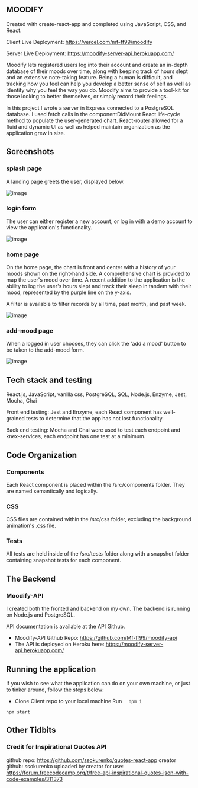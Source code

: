 ## MOODIFY
Created with create-react-app and completed using JavaScript, CSS, and React. 

Client Live Deployment: https://vercel.com/mf-ff99/moodify

Server Live Deployment: https://moodify-server-api.herokuapp.com/

Moodify lets registered users log into their account and create an in-depth database of their moods over time, along with keeping track of hours slept and
an extensive note-taking feature. Being a human is difficult, and tracking how you feel can help you develop a better sense of self as well as identify why you feel the way you do. Moodify aims to provide a tool-kit for those looking to better themselves, or simply record their feelings.

In this project I wrote a server in Express connected to a PostgreSQL database. I used fetch calls in the componentDidMount React life-cycle method to populate the user-generated chart. React-router allowed for a fluid and dynamic UI as well as helped maintain organization as the application grew in size. 

 

## Screenshots


### splash page

A landing page greets the user, displayed below.

![image](https://user-images.githubusercontent.com/66629254/96261642-b4525780-0f8e-11eb-9116-e560a31b4a0a.png)


### login form

The user can either register a new account, or log in with a demo account to view the application's functionality.

![image](https://user-images.githubusercontent.com/66629254/96261706-c7fdbe00-0f8e-11eb-967e-bb3e3239530a.png)

### home page

On the home page, the chart is front and center with a history of your moods shown on the right-hand side.
A comprehensive chart is provided to map the user's mood over time. A recent addition
to the application is the ability to log the user's hours slept and track their sleep in tandem with 
their mood, represented by the purple line on the y-axis.

A filter is available to filter records by all time, past month, and past week.

![image](https://user-images.githubusercontent.com/66629254/96261739-d2b85300-0f8e-11eb-924b-550c951b4168.png)



### add-mood page

When a logged in user chooses, they can click the 'add a mood' button to be taken to the add-mood form.

![image](https://user-images.githubusercontent.com/66629254/96261761-d9df6100-0f8e-11eb-8981-4b56349e093b.png)


## Tech stack and testing 

React.js, JavaScript, vanilla css, PostgreSQL, SQL, Node.js, Enzyme, Jest, Mocha, Chai

Front end testing:
 Jest and Enzyme, each React component has well-grained tests to determine that the app has not lost functionality.

Back end testing:
 Mocha and Chai were used to test each endpoint and knex-services, each endpoint has one test at a minimum.
 
## Code Organization
### Components
Each React component is placed within the /src/components folder. They are named semantically and logically. 
### CSS
CSS files are contained within the /src/css folder, excluding the background animation's .css file.
### Tests
All tests are held inside of the /src/tests folder along with a snapshot folder containing snapshot tests for each component.
 
## The Backend
### Moodify-API

I created both the fronted and backend on my own. The backend is running on Node.js and PostgreSQL.

API documentation is available at the API Github.
- Moodify-API Github Repo: https://github.com/Mf-ff99/moodify-api
- The API is deployed on Heroku here: https://moodify-server-api.herokuapp.com/


## Running the application 
If you wish to see what the application can do on your own machine, or just to tinker around, follow the steps below:

* Clone Client repo to your local machine
Run ``` 
npm i```
```
npm start
```


## Other Tidbits
### Credit for Inspirational Quotes API
  github repo: https://github.com/ssokurenko/quotes-react-app
  creator github: ssokurenko
  uploaded by creator for use: https://forum.freecodecamp.org/t/free-api-inspirational-quotes-json-with-code-examples/311373
